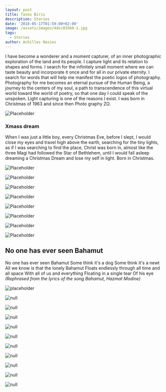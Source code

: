 ```yaml
---
layout: post
title: Tasos Biris
description: Stories
date: '2018-05-17T01:59:00+02:00'
image: /assets/images/4dsc03569-1.jpg
tags:
  - Stories
author: Achilles Nasios
---
```

I have become a wonderer and a moment capturer, of an inner photographic exploration of the land and its people.  I capture light and its relation to shapes and forms. I search for the infinitely small moment where we can taste beauty and incorporate it once and for all in our private eternity.  I search for words that will help me manifest the poetic logos of photography. Photography for me becomes an eternal pursue of the Human Being, a journey to the centers of my soul, a path to transcendence of this virtual world toward the world of poetry, so that one day I could speak of the unspoken.  Light capturing is one of the reasons I exist. I was born in Christmas of 1963 and since then Photo graphy ZΩ.

![Placeholder](/assets/images/tasosbiris-χmassdreamsequence.jpg#full)

### Xmass dream

When I was just a little boy, every Christmas Eve, before I slept, I would close my eyes and travel high above the earth, searching for the tiny lights, as if I was searching to find the place, Christ was born in, almost like the three Magi had followed the Star of Bethlehem, until I would fall asleep dreaming a Christmas Dream and lose my self in light. Born in Christmas.

![Placeholder](/assets/images/tasosbiris-christmass-dream-1.jpg)

![Placeholder](/assets/images/tasosbiris-christmass-dream-2-.jpg)

![Placeholder](/assets/images/tasosbiris-christmass-dream-3-.jpg)

![Placeholder](/assets/images/tasosbiris-christmass-dream-4-.jpg)

![Placeholder](/assets/images/tasosbiris-χmassdream5.jpg)

![Placeholder](/assets/images/tasosbiris-χmassdream6.jpg)

![Placeholder](/assets/images/tasosbiris-χmassdream7.jpg)

![Placeholder](/assets/images/tasosbiris-χmassdream8.jpg)

## No one has ever seen Bahamut

No one has ever seen Bahamut
Some think it's a dog
Some think it's a newt
All we know is that the lonely Bahamut
Floats endlessly through all time and all space
With all of us and everything
Floating in a single tear
Of his eye
_(Rephrased from the lyrics of the song Bahamut, Hazmat Modine)_

![placeholder](/assets/images/1-2018-01-28_203249.jpg)

![null](/assets/images/2-2018-01-28_183902.jpg)

![null](/assets/images/3-2018-01-28_193549.jpg)

![null](/assets/images/4-2018-01-28_202648.jpg#full)

![null](/assets/images/5-2018-01-28_183219.jpg#full)

![null](/assets/images/6-2018-01-28_192218.jpg#full)

![null](/assets/images/7-2018-01-28_183518.jpg#full)

![null](/assets/images/8-2018-01-28_191807.jpg#full)

![null](/assets/images/9-2018-01-28_210624.jpg#full)

![null](/assets/images/10-2018-01-28_193951.jpg#full)

![null](/assets/images/11-2018-01-28_182308.jpg#full)
